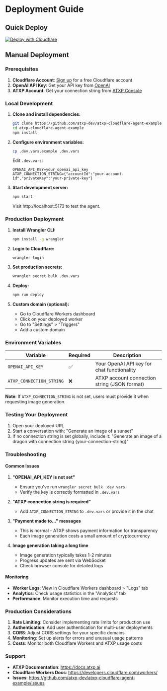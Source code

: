 # Deployment Guide

## Quick Deploy

[![Deploy with Cloudflare](https://deploy.workers.cloudflare.com/button)](https://deploy.workers.cloudflare.com/?url=https://github.com/atxp-dev/atxp-cloudflare-agent-example)

## Manual Deployment

### Prerequisites

1. **Cloudflare Account**: [Sign up](https://dash.cloudflare.com/sign-up) for a free Cloudflare account
2. **OpenAI API Key**: Get your API key from [OpenAI](https://platform.openai.com/api-keys)
3. **ATXP Account**: Get your connection string from [ATXP Console](https://console.atxp.ai)

### Local Development

1. **Clone and install dependencies:**
   ```bash
   git clone https://github.com/atxp-dev/atxp-cloudflare-agent-example.git
   cd atxp-cloudflare-agent-example
   npm install
   ```

2. **Configure environment variables:**
   ```bash
   cp .dev.vars.example .dev.vars
   ```
   
   Edit `.dev.vars`:
   ```env
   OPENAI_API_KEY=your_openai_api_key
   ATXP_CONNECTION_STRING={"accountId":"your-account-id","privateKey":"your-private-key"}
   ```

3. **Start development server:**
   ```bash
   npm start
   ```
   
   Visit http://localhost:5173 to test the agent.

### Production Deployment

1. **Install Wrangler CLI:**
   ```bash
   npm install -g wrangler
   ```

2. **Login to Cloudflare:**
   ```bash
   wrangler login
   ```

3. **Set production secrets:**
   ```bash
   wrangler secret bulk .dev.vars
   ```

4. **Deploy:**
   ```bash
   npm run deploy
   ```

5. **Custom domain (optional):**
   - Go to Cloudflare Workers dashboard
   - Click on your deployed worker
   - Go to "Settings" > "Triggers" 
   - Add a custom domain

### Environment Variables

| Variable | Required | Description |
|----------|----------|-------------|
| `OPENAI_API_KEY` | ✅ | Your OpenAI API key for chat functionality |
| `ATXP_CONNECTION_STRING` | ❌ | ATXP account connection string (JSON format) |

**Note**: If `ATXP_CONNECTION_STRING` is not set, users must provide it when requesting image generation.

### Testing Your Deployment

1. Open your deployed URL
2. Start a conversation with: "Generate an image of a sunset"
3. If no connection string is set globally, include it: 
   "Generate an image of a dragon with connection string {your-connection-string}"

### Troubleshooting

#### Common Issues

1. **"OPENAI_API_KEY is not set"**
   - Ensure you've run `wrangler secret bulk .dev.vars`
   - Verify the key is correctly formatted in `.dev.vars`

2. **"ATXP connection string is required"**
   - Add `ATXP_CONNECTION_STRING` to `.dev.vars` or provide it in the chat

3. **"Payment made to..." messages**
   - This is normal - ATXP shows payment information for transparency
   - Each image generation costs a small amount of cryptocurrency

4. **Image generation taking a long time**
   - Image generation typically takes 1-2 minutes
   - Progress updates are sent via WebSocket
   - Check browser console for detailed logs

#### Monitoring

- **Worker Logs**: View in Cloudflare Workers dashboard > "Logs" tab
- **Analytics**: Check usage statistics in the "Analytics" tab
- **Performance**: Monitor execution time and requests

### Production Considerations

1. **Rate Limiting**: Consider implementing rate limits for production use
2. **Authentication**: Add user authentication for multi-user deployments  
3. **CORS**: Adjust CORS settings for your specific domains
4. **Monitoring**: Set up alerts for errors and unusual usage patterns
5. **Costs**: Monitor both Cloudflare Workers and ATXP usage costs

### Support

- **ATXP Documentation**: https://docs.atxp.ai
- **Cloudflare Workers Docs**: https://developers.cloudflare.com/workers/
- **Issues**: https://github.com/atxp-dev/atxp-cloudflare-agent-example/issues